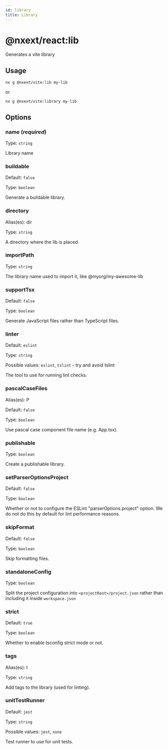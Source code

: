 ```yaml
---
id: library
title: Library
---
```


# @nxext/react:lib

Generates a vite library

## Usage

```
nx g @nxext/vite:lib my-lib
```

or

```
nx g @nxext/vite:library my-lib
```

## Options

### name (_**required**_)

Type: `string`

Library name

### buildable

Default: `false`

Type: `boolean`

Generate a buildable library.

### directory

Alias(es): dir

Type: `string`

A directory where the lib is placed.

### importPath

Type: `string`

The library name used to import it, like @myorg/my-awesome-lib

### supportTsx

Default: `false`

Type: `boolean`

Generate JavaScript files rather than TypeScript files.

### linter

Default: `eslint`

Type: `string`

Possible values: `eslint`, `tslint` - try and avoid tslint

The tool to use for running lint checks.

### pascalCaseFiles

Alias(es): P

Default: `false`

Type: `boolean`

Use pascal case component file name (e.g. App.tsx).

### publishable

Type: `boolean`

Create a publishable library.

### setParserOptionsProject

Default: `false`

Type: `boolean`

Whether or not to configure the ESLint "parserOptions.project" option. We do not do this by default for lint performance reasons.

### skipFormat

Default: `false`

Type: `boolean`

Skip formatting files.

### standaloneConfig

Type: `boolean`

Split the project configuration into `<projectRoot>/project.json` rather than including it inside `workspace.json`

### strict

Default: `true`

Type: `boolean`

Whether to enable tsconfig strict mode or not.

### tags

Alias(es): t

Type: `string`

Add tags to the library (used for linting).

### unitTestRunner

Default: `jest`

Type: `string`

Possible values: `jest`, `none`

Test runner to use for unit tests.
